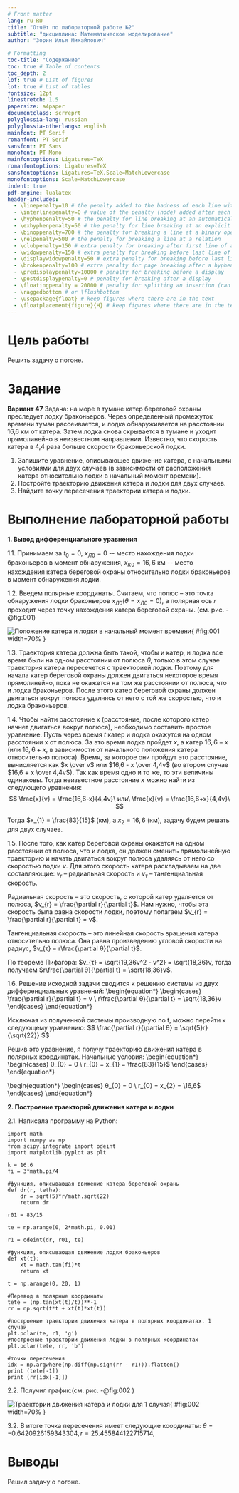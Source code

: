 ```yaml
---
# Front matter
lang: ru-RU
title: "Отчёт по лабораторной работе №2"
subtitle: "дисциплина: Математическое моделирование"
author: "Зорин Илья Михайлович"

# Formatting
toc-title: "Содержание"
toc: true # Table of contents
toc_depth: 2
lof: true # List of figures
lot: true # List of tables
fontsize: 12pt
linestretch: 1.5
papersize: a4paper
documentclass: scrreprt
polyglossia-lang: russian
polyglossia-otherlangs: english
mainfont: PT Serif
romanfont: PT Serif
sansfont: PT Sans
monofont: PT Mono
mainfontoptions: Ligatures=TeX
romanfontoptions: Ligatures=TeX
sansfontoptions: Ligatures=TeX,Scale=MatchLowercase
monofontoptions: Scale=MatchLowercase
indent: true
pdf-engine: lualatex
header-includes:
  - \linepenalty=10 # the penalty added to the badness of each line within a paragraph (no associated penalty node) Increasing the value makes tex try to have fewer lines in the paragraph.
  - \interlinepenalty=0 # value of the penalty (node) added after each line of a paragraph.
  - \hyphenpenalty=50 # the penalty for line breaking at an automatically inserted hyphen
  - \exhyphenpenalty=50 # the penalty for line breaking at an explicit hyphen
  - \binoppenalty=700 # the penalty for breaking a line at a binary operator
  - \relpenalty=500 # the penalty for breaking a line at a relation
  - \clubpenalty=150 # extra penalty for breaking after first line of a paragraph
  - \widowpenalty=150 # extra penalty for breaking before last line of a paragraph
  - \displaywidowpenalty=50 # extra penalty for breaking before last line before a display math
  - \brokenpenalty=100 # extra penalty for page breaking after a hyphenated line
  - \predisplaypenalty=10000 # penalty for breaking before a display
  - \postdisplaypenalty=0 # penalty for breaking after a display
  - \floatingpenalty = 20000 # penalty for splitting an insertion (can only be split footnote in standard LaTeX)
  - \raggedbottom # or \flushbottom
  - \usepackage{float} # keep figures where there are in the text
  - \floatplacement{figure}{H} # keep figures where there are in the text
---
```


# Цель работы

Решить задачу о погоне.

# Задание

**Вариант 47**
Задача: на море в тумане катер береговой охраны преследует лодку браконьеров.
Через определенный промежуток времени туман рассеивается, и лодка обнаруживается 
на расстоянии 16,6 км от катера. Затем лодка снова скрывается в тумане и уходит 
прямолинейно в неизвестном направлении. Известно, что скорость катера в 4,4 раза 
больше скорости браконьерской лодки.

1. Запишите уравнение, описывающее движение катера, с начальными
условиями для двух случаев (в зависимости от расположения катера
относительно лодки в начальный момент времени).
2. Постройте траекторию движения катера и лодки для двух случаев.
3. Найдите точку пересечения траектории катера и лодки.


# Выполнение лабораторной работы

**1. Вывод дифференциального уравнения**

1.1. Принимаем за $t_{0} = 0$, $x_{Л0} = 0$ -- место нахождения лодки браконьеров 
в момент обнаружения, $x_{К0} = 16,6$ км -- место нахождения катера береговой охраны 
относительно лодки браконьеров в момент обнаружения лодки.

1.2. Введем полярные координаты. Считаем, что полюс – это точка обнаружения лодки 
браконьеров $x_{Л0} (θ = x_{Л0} = 0)$, а полярная ось $r$ проходит через точку нахождения 
катера береговой охраны. (см. рис. -@fig:001)

![Положение катера и лодки в начальный момент времени](image/1.png){ #fig:001 width=70% }

1.3. Траектория катера должна быть такой, чтобы и катер, и лодка все время были 
на одном расстоянии от полюса $θ$, только в этом случае траектория катера пересечется с 
траекторией лодки. Поэтому для начала катер береговой охраны должен двигаться некоторое 
время прямолинейно, пока не окажется на том же расстоянии от полюса, что и лодка браконьеров. 
После этого катер береговой охраны должен двигаться вокруг полюса удаляясь от него с той же 
скоростью, что и лодка браконьеров.

1.4. Чтобы найти расстояние x (расстояние, после которого катер начнет двигаться 
вокруг полюса), необходимо составить простое уравнение. Пусть через время $t$ катер и лодка 
окажутся на одном расстоянии x от полюса. За это время лодка пройдет $x$, а катер $16,6 - x$ (или 
$16,6 + x$, в зависимости от начального положения катера относительно полюса). Время, за которое 
они пройдут это расстояние, вычисляется как $x \over v$ или $16,6 - x \over 4,4v$ (во втором 
случае $16,6 + x \over 4,4v$). Так как время одно и то же, то эти величины одинаковы. Тогда 
неизвестное расстояние $x$ можно найти из следующего уравнения:
$$ \frac{x}{v} = \frac{16,6-x}{4,4v}\ или\ \frac{x}{v} = \frac{16,6+x}{4,4v}\ $$

Тогда $x_{1} = \frac{83}{15}$ (км), а $x_{2} = 16,6$ (км), задачу будем 
решать для двух случаев.

1.5. После того, как катер береговой охраны окажется на одном расстоянии от полюса, что и лодка, он 
должен сменить прямолинейную траекторию и начать двигаться вокруг полюса удаляясь от него со скоростью 
лодки $v$. Для этого скорость катера раскладываем на две составляющие: $v_{r}$ – радиальная скорость и 
$v_{τ}$ – тангенциальная скорость. 

Радиальная скорость – это скорость, с которой катер удаляется от полюса, $v_{r} = \frac{\partial r}{\partial t}$. Нам 
нужно, чтобы эта скорость была равна скорости лодки, поэтому полагаем $v_{r} = \frac{\partial r}{\partial t} = v$.

Тангенциальная скорость – это линейная скорость вращения катера относительно полюса. Она равна 
произведению угловой скорости на радиус, $v_{τ} = r\frac{\partial θ}{\partial t}$.

По теореме Пифагора: $v_{τ} = \sqrt{19,36v^2 - v^2} = \sqrt{18,36}v, тогда
получаем $r\frac{\partial θ}{\partial t} = \sqrt{18,36}v$.

1.6. Решение исходной задачи сводится к решению системы из двух дифференциальных уравнений:
\begin{equation*} 
  \begin{cases} 
    \frac{\partial r}{\partial t} = v 
    \\
    r\frac{\partial θ}{\partial t} = \sqrt{18,36}v 
  \end{cases}
\end{equation*} 

Исключая из полученной системы производную по t, можно перейти к следующему уравнению:
$$ \frac{\partial r}{\partial θ} = \sqrt{5}r}{\sqrt{22}} $$

Решив это уравнение, я получу траекторию движения катера в полярных координатах. Начальные условия:
\begin{equation*}
  \begin{cases}
    θ_{0} = 0 
    \\ 
    r_{0} = x_{1} = \frac{83}{15}$
  \end{cases}
\end{equation*}

\begin{equation*}
  \begin{cases}
    θ_{0} = 0 
    \\ 
    r_{0} = x_{2} = \16,6$
  \end{cases}
\end{equation*} 

**2. Построение траекторий движения катера и лодки**

2.1. Написала программу на Python:
```
import math
import numpy as np
from scipy.integrate import odeint
import matplotlib.pyplot as plt

k = 16.6
fi = 3*math.pi/4

#функция, описывающая движение катера береговой охраны
def dr(r, tetha): 
    dr = sqrt(5)*r/math.sqrt(22)
    return dr

r01 = 83/15 

te = np.arange(0, 2*math.pi, 0.01)

r1 = odeint(dr, r01, te)

#функция, описывающая движение лодки браконьеров
def xt(t): 
    xt = math.tan(fi)*t
    return xt

t = np.arange(0, 20, 1)

#Перевод в полярные координаты
tete = (np.tan(xt(t)/t))**-1
rr = np.sqrt(t*t + xt(t)*xt(t))

#построение траектории движения катера в полярных координатах. 1 случай
plt.polar(te, r1, 'g')
#построение траектории движения лодки в полярных координатах
plt.polar(tete, rr, 'b') 

#точки пересечения 
idx = np.argwhere(np.diff(np.sign(rr - r1))).flatten()
print (tete[-1])
print (rr[idx[-1]])

```

2.2. Получил график:(см. рис. -@fig:002 )

![Траектории движения катера и лодки для 1 случая](image/2.png){ #fig:002 width=70% }


3.2. В итоге точка пересечения имеет следующие координаты: $θ = -0.6420926159343304, r = 25.455844122715714$,

# Выводы

Решил задачу о погоне.
